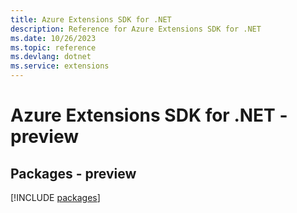 ```yaml
---
title: Azure Extensions SDK for .NET
description: Reference for Azure Extensions SDK for .NET
ms.date: 10/26/2023
ms.topic: reference
ms.devlang: dotnet
ms.service: extensions
---
```

# Azure Extensions SDK for .NET - preview
## Packages - preview
[!INCLUDE [packages](extensions-index.md)]